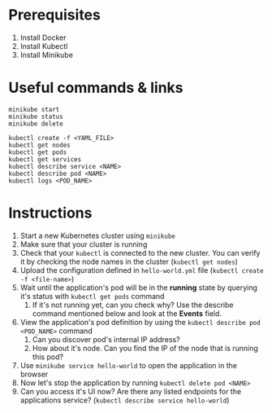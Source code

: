 # Prerequisites

1. Install Docker
2. Install Kubectl
3. Install Minikube

# Useful commands & links

```
minikube start
minikube status
minikube delete

kubectl create -f <YAML_FILE>
kubectl get nodes
kubectl get pods
kubectl get services
kubectl describe service <NAME>
kubectl describe pod <NAME>
kubectl logs <POD_NAME>
```

# Instructions

1. Start a new Kubernetes cluster using `minikube`
2. Make sure that your cluster is running
3. Check that your `kubectl` is connected to the new cluster. You can verify it by checking the node names in the cluster (`kubectl get nodes`)
4. Upload the configuration defined in `hello-world.yml` file (`kubectl create -f <file-name>`)
5. Wait until the application's pod will be in the **running** state by querying it's status with
`kubectl get pods` command
    1. If it's not running yet, can you check why? Use the describe command
    mentioned below and look at the **Events** field.
6. View the application's pod definition by using the `kubectl describe pod
<POD_NAME>` command
    1. Can you discover pod's internal IP address?
    2. How about it's node. Can you find the IP of the node that is running this pod?
7. Use `minikube service hello-world` to open the application in the browser
8. Now let's stop the application by running `kubectl delete pod <NAME>`
9. Can you access it's UI now? Are there any listed endpoints for the applications service? (`kubectl describe service hello-world`)

